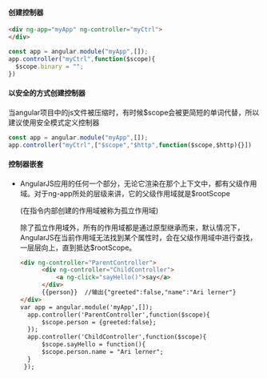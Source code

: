 #### 创建控制器
```html
<div ng-app="myApp" ng-controller="myCtrl">
</div>
```

```javascript
const app = angular.module("myApp",[]);
app.controller("myCtrl",function($scope){
  $scope.binary = "";
})
```

#### 以安全的方式创建控制器
当angular项目中的js文件被压缩时，有时候$scope会被更简短的单词代替，所以建议使用安全模式定义控制器

```javascript
const app = angular.module("myApp",[]);
app.controller("myCtrl",["$scope","$http",function($scope,$http){}])
```

#### 控制器嵌套

- AngularJS应用的任何一个部分，无论它渲染在那个上下文中，都有父级作用域。对于ng-app所处的层级来讲，它的父级作用域就是$rootScope

  (在指令内部创建的作用域被称为孤立作用域)

  除了孤立作用域外，所有的作用域都是通过原型继承而来，默认情况下，AngularJS在当前作用域无法找到某个属性时，会在父级作用域中进行查找，一层层向上，直到抵达$rootScope。

  ```html
  <div ng-controller="ParentController">
  		<div ng-controller="ChildController">
  			<a ng-click="sayHello()">say</a>
  		</div>
  		{{person}}  //输出{"greeted":false,"name":"Ari lerner"}
  </div>
  var app = angular.module('myApp',[]);
    app.controller('ParentController',function($scope){
    	$scope.person = {greeted:false};
    });
    app.controller('ChildController',function($scope){
    	$scope.sayHello = function(){
    	$scope.person.name = "Ari lerner";
    }
   });
  ```